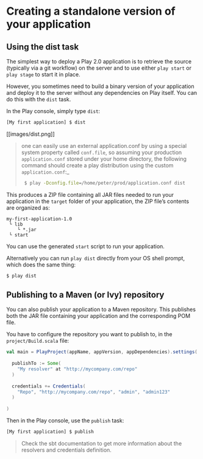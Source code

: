 # Creating a standalone version of your application

## Using the dist task

The simplest way to deploy a Play 2.0 application is to retrieve the source (typically via a git workflow) on the server and to use either `play start` or `play stage` to start it in place.

However, you sometimes need to build a binary version of your application and deploy it to the server without any dependencies on Play itself. You can do this with the `dist` task.

In the Play console, simply type `dist`:

```bash
[My first application] $ dist
```

[[images/dist.png]]

> one can easily use an external application.conf by using a special system property called ```conf.file```, so assuming your production ```application.conf``` stored under your home directory, the following command should create a play distribution using the custom ```application.conf```:_ 
> ```bash
>  $ play -Dconfig.file=/home/peter/prod/application.conf dist 
> ```

This produces a ZIP file containing all JAR files needed to run your application in the `target` folder of your application, the ZIP file’s contents are organized as:

```
my-first-application-1.0
 └ lib
    └ *.jar
 └ start
```

You can use the generated `start` script to run your application.

Alternatively you can run `play dist` directly from your OS shell prompt, which does the same thing:

```bash
$ play dist
```

## Publishing to a Maven (or Ivy) repository

You can also publish your application to a Maven repository. This publishes both the JAR file containing your application and the corresponding POM file.

You have to configure the repository you want to publish to, in the `project/Build.scala` file:

```scala
val main = PlayProject(appName, appVersion, appDependencies).settings(
  
  publishTo := Some(
    "My resolver" at "http://mycompany.com/repo"
  )
  
  credentials += Credentials(
    "Repo", "http://mycompany.com/repo", "admin", "admin123"
  )
  
)
```

Then in the Play console, use the `publish` task:

```bash
[My first application] $ publish
```

> Check the sbt documentation to get more information about the resolvers and credentials definition.

